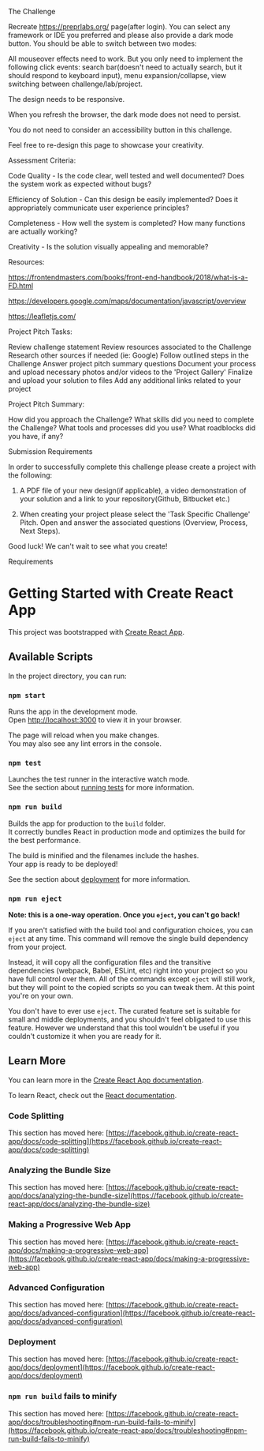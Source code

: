 The Challenge 
 

Recreate https://preprlabs.org/ page(after login). You can select any framework or IDE you preferred and please also provide a dark mode button. You should be able to switch between two modes:
 

All mouseover effects need to work. But you only need to implement the following click events: search bar(doesn't need to actually search, but it should respond to keyboard input), menu expansion/collapse, view switching between challenge/lab/project.
 
The design needs to be responsive.
 
When you refresh the browser, the dark mode does not need to persist.
 
You do not need to consider an accessibility button in this challenge. 
 
Feel free to re-design this page to showcase your creativity.
 

 

Assessment Criteria:

Code Quality - Is the code clear, well tested and well documented? Does the system work as expected without bugs?
 

Efficiency of Solution - Can this design be easily implemented? Does it appropriately communicate user experience principles?
 

Completeness - How well the system is completed? How many functions are actually working?
 

Creativity -  Is the solution visually appealing and memorable?


 

Resources:
 

https://frontendmasters.com/books/front-end-handbook/2018/what-is-a-FD.html
 

https://developers.google.com/maps/documentation/javascript/overview
 

https://leafletjs.com/


 

Project Pitch Tasks: 
 

Review challenge statement
Review resources associated to the Challenge
Research other sources if needed (ie: Google)
Follow outlined steps in the Challenge
Answer project pitch summary questions
Document your process and upload necessary photos and/or videos to the 'Project Gallery'
Finalize and upload your solution to files
Add any additional links related to your project
 

Project Pitch Summary: 
 

How did you approach the Challenge?
What skills did you need to complete the Challenge?
What tools and processes did you use?
What roadblocks did you have, if any?


Submission Requirements 

In order to successfully complete this challenge please create a project with the following:
 

1) A PDF file of your new design(if applicable), a video demonstration of your solution and a link to your repository(Github, Bitbucket etc.) 
 

2) When creating your project please select the 'Task Specific Challenge' Pitch. Open and answer the associated questions (Overview, Process, Next Steps).

 

Good luck! We can't wait to see what you create! 

Requirements



# Getting Started with Create React App

This project was bootstrapped with [Create React App](https://github.com/facebook/create-react-app).

## Available Scripts

In the project directory, you can run:

### `npm start`

Runs the app in the development mode.\
Open [http://localhost:3000](http://localhost:3000) to view it in your browser.

The page will reload when you make changes.\
You may also see any lint errors in the console.

### `npm test`

Launches the test runner in the interactive watch mode.\
See the section about [running tests](https://facebook.github.io/create-react-app/docs/running-tests) for more information.

### `npm run build`

Builds the app for production to the `build` folder.\
It correctly bundles React in production mode and optimizes the build for the best performance.

The build is minified and the filenames include the hashes.\
Your app is ready to be deployed!

See the section about [deployment](https://facebook.github.io/create-react-app/docs/deployment) for more information.

### `npm run eject`

**Note: this is a one-way operation. Once you `eject`, you can't go back!**

If you aren't satisfied with the build tool and configuration choices, you can `eject` at any time. This command will remove the single build dependency from your project.

Instead, it will copy all the configuration files and the transitive dependencies (webpack, Babel, ESLint, etc) right into your project so you have full control over them. All of the commands except `eject` will still work, but they will point to the copied scripts so you can tweak them. At this point you're on your own.

You don't have to ever use `eject`. The curated feature set is suitable for small and middle deployments, and you shouldn't feel obligated to use this feature. However we understand that this tool wouldn't be useful if you couldn't customize it when you are ready for it.

## Learn More

You can learn more in the [Create React App documentation](https://facebook.github.io/create-react-app/docs/getting-started).

To learn React, check out the [React documentation](https://reactjs.org/).

### Code Splitting

This section has moved here: [https://facebook.github.io/create-react-app/docs/code-splitting](https://facebook.github.io/create-react-app/docs/code-splitting)

### Analyzing the Bundle Size

This section has moved here: [https://facebook.github.io/create-react-app/docs/analyzing-the-bundle-size](https://facebook.github.io/create-react-app/docs/analyzing-the-bundle-size)

### Making a Progressive Web App

This section has moved here: [https://facebook.github.io/create-react-app/docs/making-a-progressive-web-app](https://facebook.github.io/create-react-app/docs/making-a-progressive-web-app)

### Advanced Configuration

This section has moved here: [https://facebook.github.io/create-react-app/docs/advanced-configuration](https://facebook.github.io/create-react-app/docs/advanced-configuration)

### Deployment

This section has moved here: [https://facebook.github.io/create-react-app/docs/deployment](https://facebook.github.io/create-react-app/docs/deployment)

### `npm run build` fails to minify

This section has moved here: [https://facebook.github.io/create-react-app/docs/troubleshooting#npm-run-build-fails-to-minify](https://facebook.github.io/create-react-app/docs/troubleshooting#npm-run-build-fails-to-minify)
